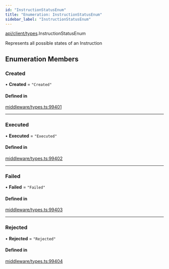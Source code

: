 ```yaml
---
id: "InstructionStatusEnum"
title: "Enumeration: InstructionStatusEnum"
sidebar_label: "InstructionStatusEnum"
---
```


[api/client/types](../../../../../modules/API/Client/Types/Types.md).InstructionStatusEnum

Represents all possible states of an Instruction

## Enumeration Members

### Created

• **Created** = ``"Created"``

#### Defined in

[middleware/types.ts:99401](https://github.com/PolymeshAssociation/polymesh-sdk/blob/c8da9dfce/src/middleware/types.ts#L99401)

___

### Executed

• **Executed** = ``"Executed"``

#### Defined in

[middleware/types.ts:99402](https://github.com/PolymeshAssociation/polymesh-sdk/blob/c8da9dfce/src/middleware/types.ts#L99402)

___

### Failed

• **Failed** = ``"Failed"``

#### Defined in

[middleware/types.ts:99403](https://github.com/PolymeshAssociation/polymesh-sdk/blob/c8da9dfce/src/middleware/types.ts#L99403)

___

### Rejected

• **Rejected** = ``"Rejected"``

#### Defined in

[middleware/types.ts:99404](https://github.com/PolymeshAssociation/polymesh-sdk/blob/c8da9dfce/src/middleware/types.ts#L99404)
